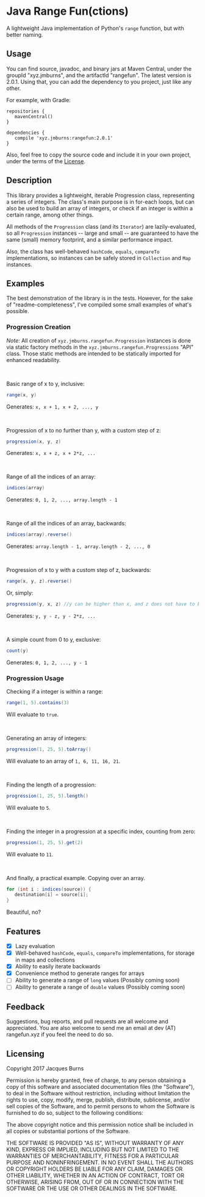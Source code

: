 # Java Range Fun(ctions)

A lightweight Java implementation of Python's `range` function, but with better naming.

## Usage

You can find source, javadoc, and binary jars at Maven Central, under the groupId "xyz.jmburns", and the artifactId 
"rangefun". The latest version is 2.0.1. Using that, you can add the dependency to you project, just like any other.

For example, with Gradle:
```
repositories {
   mavenCentral()
}

dependencies {
   compile 'xyz.jmburns:rangefun:2.0.1'
}
```

Also, feel free to copy the source code and include it in your own project, under the terms of the [License](./LICENSE).

## Description

This library provides a lightweight, iterable Progression class, representing a series of integers.
The class's main purpose is in for-each loops, but can also be used to build an array of integers, or check if an
integer is within a certain range, among other things.

All methods of the `Progression` class (and its `Iterator`) are lazily-evaluated, so all `Progression` instances --
large and small -- are guaranteed to have the same (small) memory footprint, and a similar performance impact.

Also, the class has well-behaved `hashCode`, `equals`, `compareTo` implementations, so instances can be safely stored 
in `Collection` and `Map` instances.

## Examples

The best demonstration of the library is in the tests. However, for the sake of "readme-completeness", I've compiled 
some small examples of what's possible.

### Progression Creation
*Note:*
All creation of `xyz.jmburns.rangefun.Progression` instances is done via static factory methods in the 
`xyz.jmburns.rangefun.Progressions` "API" class. Those static methods are intended to be statically imported for enhanced 
readability.

<br>

Basic range of x to y, inclusive:
```java
range(x, y)
```
Generates: `x, x + 1, x + 2, ..., y`

<br>

Progression of x to no further than y, with a custom step of z:
```java
progression(x, y, z)
```
Generates: `x, x + z, x + 2*z, ...`

<br>

Range of all the indices of an array:
```java
indices(array)
```
Generates: `0, 1, 2, ..., array.length - 1`

<br>

Range of all the indices of an array, backwards:
```java
indices(array).reverse()
```
Generates: `array.length - 1, array.length - 2, ..., 0`

<br>

Progression of x to y with a custom step of z, backwards:
```java
range(x, y, z).reverse()
```
Or, simply:
```java
progression(y, x, z) //y can be higher than x, and z does not have to be negative
```
Generates: `y, y - z, y - 2*z, ...`

<br>

A simple count from 0 to y, exclusive:
```java
count(y)
```
Generates: `0, 1, 2, ..., y - 1`

### Progression Usage

Checking if a integer is within a range:
```java
range(1, 5).contains(3)
```
Will evaluate to `true`.

<br>

Generating an array of integers:
```java
progression(1, 25, 5).toArray()
```
Will evaluate to an array of `1, 6, 11, 16, 21`.

<br>

Finding the length of a progression:
```java
progression(1, 25, 5).length()
```
Will evaluate to `5`.

<br>

Finding the integer in a progression at a specific index, counting from zero:
```java
progression(1, 25, 5).get(2)
```
Will evaluate to `11`.

<br>

And finally, a practical example. Copying over an array.

```java
for (int i : indices(source)) {
   destination[i] = source[i];
}
```
Beautiful, no?

## Features

 - [x] Lazy evaluation
 - [x] Well-behaved `hashCode`, `equals`, `compareTo` implementations, for storage in maps and collections
 - [x] Ability to easily iterate backwards
 - [x] Convenience method to generate ranges for arrays
 - [ ] Ability to generate a range of `long` values (Possibly coming soon)
 - [ ] Ability to generate a range of `double` values (Possibly coming soon)

## Feedback

Suggestions, bug reports, and pull requests are all welcome and appreciated. You are also welcome to send me an email 
at dev (AT) rangefun.xyz if you feel the need to do so.
 
## Licensing

Copyright 2017 Jacques Burns

Permission is hereby granted, free of charge, to any person obtaining a copy of this software and associated 
documentation files (the "Software"), to deal in the Software without restriction, including without limitation the 
rights to use, copy, modify, merge, publish, distribute, sublicense, and/or sell copies of the Software, and to permit 
persons to whom the Software is furnished to do so, subject to the following conditions:

The above copyright notice and this permission notice shall be included in all copies or substantial portions of the
Software.

THE SOFTWARE IS PROVIDED "AS IS", WITHOUT WARRANTY OF ANY KIND, EXPRESS OR IMPLIED, INCLUDING BUT NOT LIMITED TO THE 
WARRANTIES OF MERCHANTABILITY, FITNESS FOR A PARTICULAR PURPOSE AND NONINFRINGEMENT. IN NO EVENT SHALL THE AUTHORS OR 
COPYRIGHT HOLDERS BE LIABLE FOR ANY CLAIM, DAMAGES OR OTHER LIABILITY, WHETHER IN AN ACTION OF CONTRACT, TORT OR 
OTHERWISE, ARISING FROM, OUT OF OR IN CONNECTION WITH THE SOFTWARE OR THE USE OR OTHER DEALINGS IN THE SOFTWARE.
